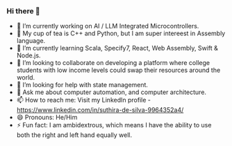 ### Hi there 👋

- 🔭 I’m currently working on AI / LLM Integrated Microcontrollers.
- 🧠 My cup of tea is C++ and Python, but I am super intereest in Assembly language.
- 🌱 I’m currently learning  Scala, Specify7, React, Web Assembly, Swift & Node.js.
- 👯 I’m looking to collaborate on developing a platform where college students with low income levels could swap their resources around the world.
- 🤔 I’m looking for help with state management.
- 💬 Ask me about computer automation, and computer architecture.
- 📫 How to reach me: Visit my LinkedIn profile - https://www.linkedin.com/in/suthira-de-silva-9964352a4/
- 😄 Pronouns: He/Him
- ⚡ Fun fact: I am ambidextrous, which means I have the ability to use both the right and left hand equally well.


